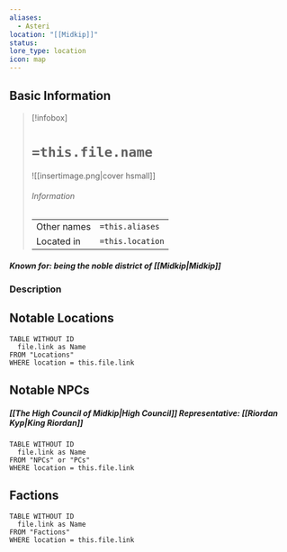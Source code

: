 ```yaml
---
aliases:
  - Asteri
location: "[[Midkip]]"
status: 
lore_type: location
icon: map
---
```

## Basic Information
> [!infobox]
> # `=this.file.name`
> ![[insertimage.png|cover hsmall]]
> ###### Information
> |   |  |
> | ---- | ---- |
> | Other names | `=this.aliases`|
> | Located in | `=this.location`|
##### Known for: being the noble district of [[Midkip|Midkip]]
### Description
## Notable Locations
```dataview
TABLE WITHOUT ID
  file.link as Name
FROM "Locations"
WHERE location = this.file.link
```
## Notable NPCs
##### [[The High Council of Midkip|High Council]] Representative: [[Riordan Kyp|King Riordan]]
```dataview
TABLE WITHOUT ID
  file.link as Name
FROM "NPCs" or "PCs"
WHERE location = this.file.link
```
## Factions
```dataview
TABLE WITHOUT ID
  file.link as Name
FROM "Factions"
WHERE location = this.file.link
```